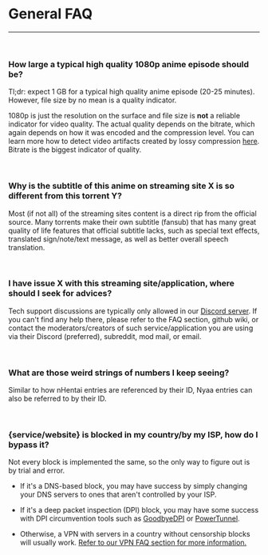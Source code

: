 # **General FAQ**

---

&nbsp;

### **How large a typical high quality 1080p anime episode should be?**

Tl;dr: expect 1 GB for a typical high quality anime episode (20-25 minutes). However, file size by no mean is a quality indicator.

1080p is just the resolution on the surface and file size is **not** a reliable indicator for video quality. The actual quality depends on the bitrate, which again depends on how it was encoded and the compression level. You can learn more how to detect video artifacts created by lossy compression [here](https://guide.encode.moe/encoding/video-artifacts.html). Bitrate is the biggest indicator of quality.

&nbsp;

### **Why is the subtitle of this anime on streaming site X is so different from this torrent Y?**

Most (if not all) of the streaming sites content is a direct rip from the official source. Many torrents make their own subtitle (fansub) that has many great quality of life features that official subtitle lacks, such as special text effects, translated sign/note/text message, as well as better overall speech translation.

&nbsp;

### **I have issue X with this streaming site/application, where should I seek for advices?**

Tech support discussions are typically only allowed in our [Discord server](https://discord.gg/53EfBVH). If you can't find any help there, please refer to the FAQ section, github wiki, or contact the moderators/creators of such service/application you are using via their Discord (preferred), subreddit, mod mail, or email.

&nbsp;

### **What are those weird strings of numbers I keep seeing?**

Similar to how nHentai entries are referenced by their ID, Nyaa entries can also be referred to by their ID.

&nbsp;

### **{service/website} is blocked in my country/by my ISP, how do I bypass it?**

Not every block is implemented the same, so the only way to figure out is by trial and error.

- If it's a DNS-based block, you may have success by simply changing your DNS servers to ones that aren't controlled by your ISP.


- If it's a deep packet inspection (DPI) block, you may have some success with DPI circumvention tools such as [GoodbyeDPI](https://github.com/ValdikSS/GoodbyeDPI) or [PowerTunnel](https://github.com/krlvm/PowerTunnel-Android).


- Otherwise, a VPN with servers in a country without censorship blocks will usually work. [Refer to our VPN FAQ section for more information.](https://www.reddit.com/r/animepiracy/wiki/faq#wiki_vpn_faq)

&nbsp;

